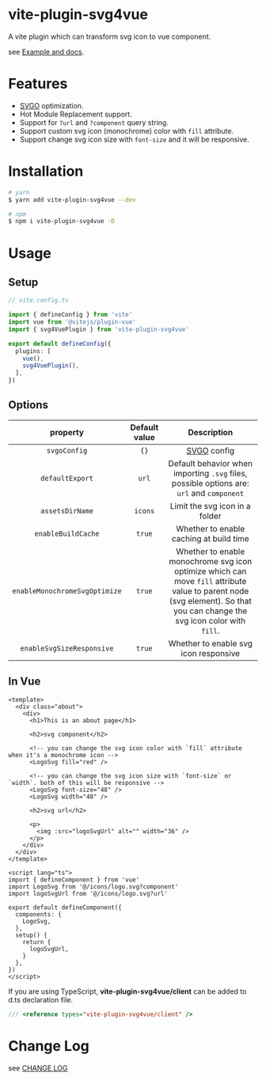 # vite-plugin-svg4vue

A vite plugin which can transform svg icon to vue component.

see <a href="https://hongwenqing.com/vite-plugin-svg4vue/" target="_blank">Example and docs</a>.

# Features

- [SVGO](https://github.com/svg/svgo) optimization.
- Hot Module Replacement support.
- Support for `?url` and `?component` query string.
- Support custom svg icon (monochrome) color with `fill` attribute.
- Support change svg icon size with `font-size` and it will be responsive.

# Installation

```bash
# yarn
$ yarn add vite-plugin-svg4vue --dev

# npm
$ npm i vite-plugin-svg4vue -D
```

# Usage
## Setup

```ts
// vite.config.ts

import { defineConfig } from 'vite'
import vue from '@vitejs/plugin-vue'
import { svg4VuePlugin } from 'vite-plugin-svg4vue'

export default defineConfig({
  plugins: [
    vue(),
    svg4VuePlugin(),
  ],
})
```

## Options

| property | Default value | Description |
| :---: | :---: | :---: |
| `svgoConfig` | `{}` | [SVGO](https://github.com/svg/svgo) config |
| `defaultExport` | `url` | Default behavior when importing `.svg` files, possible options are: `url` and `component` |
| `assetsDirName` | `icons` | Limit the svg icon in a folder |
| `enableBuildCache` | `true` | Whether to enable caching at build time |
| `enableMonochromeSvgOptimize` | `true` | Whether to enable monochrome svg icon optimize which can move `fill` attribute value to parent node (svg element). So that you can change the svg icon color with `fill`. |
| `enableSvgSizeResponsive` | `true` | Whether to enable svg icon responsive  |


## In Vue

```vue
<template>
  <div class="about">
    <div>
      <h1>This is an about page</h1>

      <h2>svg component</h2>

      <!-- you can change the svg icon color with `fill` attribute when it's a monochrome icon -->
      <LogoSvg fill="red" />

      <!-- you can change the svg icon size with `font-size` or `width`. both of this will be responsive -->
      <LogoSvg font-size="48" />
      <LogoSvg width="48" />

      <h2>svg url</h2>

      <p>
        <img :src="logoSvgUrl" alt="" width="36" />
      </p>
    </div>
  </div>
</template>

<script lang="ts">
import { defineComponent } from 'vue'
import LogoSvg from '@/icons/logo.svg?component'
import logoSvgUrl from '@/icons/logo.svg?url'

export default defineComponent({
  components: {
    LogoSvg,
  },
  setup() {
    return {
      logoSvgUrl,
    }
  },
})
</script>
```

If you are using TypeScript, **vite-plugin-svg4vue/client** can be added to d.ts declaration file.

``` ts
/// <reference types="vite-plugin-svg4vue/client" />
```

# Change Log

see <a href="./CHANGELOG.md" target="_blank">CHANGE LOG</a>